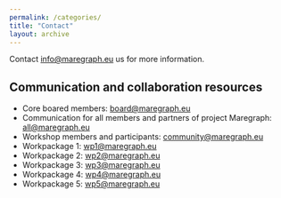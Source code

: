 ```yaml
---
permalink: /categories/
title: "Contact"
layout: archive
---
```


Contact [info@maregraph.eu](mailto:joanna.goley@vliz.be) us for more information. 

## Communication and collaboration resources
- Core boared members: [board@maregraph.eu](mailto:board@maregraph.eu)
- Communication for all members and partners of project Maregraph: [all@maregraph.eu](mailto:all@maregraph.eu)
- Workshop members and participants: [community@maregraph.eu](mailto:community@maregraph.eu)
- Workpackage 1: [wp1@maregraph.eu](mailto:wp1@maregraph.eu)
- Workpackage 2: [wp2@maregraph.eu](mailto:wp2@maregraph.eu)
- Workpackage 3: [wp3@maregraph.eu](mailto:wp3@maregraph.eu)
- Workpackage 4: [wp4@maregraph.eu](mailto:wp4@maregraph.eu)
- Workpackage 5: [wp5@maregraph.eu](mailto:wp5@maregraph.eu)



